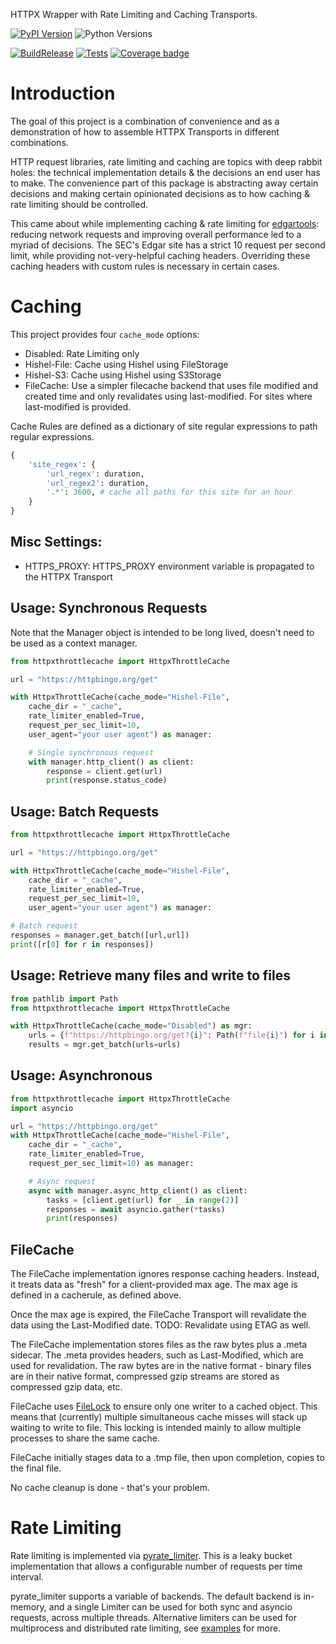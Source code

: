 HTTPX Wrapper with Rate Limiting and Caching Transports.

[![PyPI Version](https://badge.fury.io/py/httpxthrottlecache.svg)](https://pypi.python.org/pypi/httpxthrottlecache)
![Python Versions](https://img.shields.io/pypi/pyversions/httpxthrottlecache)

[![BuildRelease](https://github.com/paultiq/httpxthrottlecache/actions/workflows/build_deploy.yml/badge.svg)](https://github.com/paultiq/httpxthrottlecache/actions/workflows/build_deploy.yml)
[![Tests](https://github.com/paultiq/httpxthrottlecache/actions/workflows/test.yml/badge.svg)](https://github.com/paultiq/httpxthrottlecache/actions/workflows/test.yml)
[![Coverage badge](https://github.com/paultiq/httpxthrottlecache/raw/python-coverage-comment-action-data/badge.svg)](https://github.com/paultiq/httpxthrottlecache/tree/python-coverage-comment-action-data)


# Introduction

The goal of this project is a combination of convenience and as a demonstration of how to assemble HTTPX Transports in different combinations. 

HTTP request libraries, rate limiting and caching are topics with deep rabbit holes: the technical implementation details & the decisions an end user has to make. The convenience part of this package is abstracting away certain decisions and making certain opinionated decisions as to how caching & rate limiting should be controlled. 

This came about while implementing caching & rate limiting for [edgartools](https://edgartools.readthedocs.io/en/latest/): reducing network requests and improving overall performance led to a myriad of decisions. The SEC's Edgar site has a strict 
10 request per second limit, while providing not-very-helpful caching headers. Overriding these caching headers with custom rules is necessary in certain cases. 

# Caching

This project provides four `cache_mode` options:
- Disabled: Rate Limiting only
- Hishel-File: Cache using Hishel using FileStorage
- Hishel-S3: Cache using Hishel using S3Storage
- FileCache: Use a simpler filecache backend that uses file modified and created time and only revalidates using last-modified. For sites where last-modified is provided. 

Cache Rules are defined as a dictionary of site regular expressions to path regular expressions. 
```py
{
    'site_regex': {
        'url_regex': duration,
        'url_regex2': duration,
        '.*': 3600, # cache all paths for this site for an hour
    }
}
```

## Misc Settings:
- HTTPS_PROXY: HTTPS_PROXY environment variable is propagated to the HTTPX Transport

## Usage: Synchronous Requests

Note that the Manager object is intended to be long lived, doesn't need to be used as a context manager.

```py
from httpxthrottlecache import HttpxThrottleCache

url = "https://httpbingo.org/get"

with HttpxThrottleCache(cache_mode="Hishel-File", 
    cache_dir = "_cache", 
    rate_limiter_enabled=True, 
    request_per_sec_limit=10, 
    user_agent="your user agent") as manager:

    # Single synchronous request
    with manager.http_client() as client:
        response = client.get(url)
        print(response.status_code)
```

## Usage: Batch Requests
```py
from httpxthrottlecache import HttpxThrottleCache

url = "https://httpbingo.org/get"

with HttpxThrottleCache(cache_mode="Hishel-File", 
    cache_dir = "_cache", 
    rate_limiter_enabled=True, 
    request_per_sec_limit=10, 
    user_agent="your user agent") as manager:

# Batch request
responses = manager.get_batch([url,url])
print([r[0] for r in responses])
```

## Usage: Retrieve many files and write to files
```py
from pathlib import Path
from httpxthrottlecache import HttpxThrottleCache

with HttpxThrottleCache(cache_mode="Disabled") as mgr:
    urls = {f"https://httpbingo.org/get?{i}": Path(f"file{i}") for i in range(10)}
    results = mgr.get_batch(urls=urls)
```


## Usage: Asynchronous

```py
from httpxthrottlecache import HttpxThrottleCache
import asyncio 

url = "https://httpbingo.org/get"
with HttpxThrottleCache(cache_mode="Hishel-File", 
    cache_dir = "_cache", 
    rate_limiter_enabled=True, 
    request_per_sec_limit=10) as manager:

    # Async request
    async with manager.async_http_client() as client:
        tasks = [client.get(url) for _ in range(2)]
        responses = await asyncio.gather(*tasks)
        print(responses)
```

## FileCache

The FileCache implementation ignores response caching headers. Instead, it treats data as "fresh" for a client-provided max age. The max age is defined in a cacherule, as defined above.

Once the max age is expired, the FileCache Transport will revalidate the data using the Last-Modified date. TODO: Revalidate using ETAG as well. 

The FileCache implementation stores files as the raw bytes plus a .meta sidecar. The .meta provides headers, such as Last-Modified, which are used for revalidation. The raw bytes are in the native format - binary files are in their native format, compressed gzip streams are stored as compressed gzip data, etc. 

FileCache uses [FileLock](https://pypi.org/project/filelock/) to ensure only one writer to a cached object. This means that (currently) multiple simultaneous cache misses will stack up waiting to write to file. This locking is intended mainly to allow multiple processes to share the same cache. 

FileCache initially stages data to a .tmp file, then upon completion, copies to the final file. 

No cache cleanup is done - that's your problem.

# Rate Limiting

Rate limiting is implemented via [pyrate_limiter](https://pyratelimiter.readthedocs.io/en/latest/). This is a leaky bucket implementation that allows a configurable number of requests per time interval. 

pyrate_limiter supports a variable of backends. The default backend is in-memory, and a single Limiter can be used for both sync and asyncio requests, across multiple threads. Alternative limiters can be used for multiprocess and distributed rate limiting, see [examples](https://github.com/vutran1710/PyrateLimiter/tree/master/examples) for more. 
